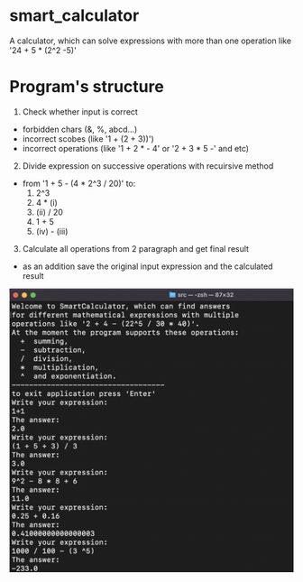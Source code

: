 # smart_calculator
A calculator, which can solve expressions with more than one operation like '24 + 5 * (2^2 -5)'


# Program's structure
1) Check whether input is correct
  - forbidden chars (&, %, abcd...)
  - incorrect scobes (like '1 + (2 + 3))')
  - incorrect operations (like '1 + 2 * - 4' or '2 + 3 * 5 -' and etc)
2) Divide expression on successive operations with recuirsive method
  - from '1 + 5 - (4 * 2^3 / 20)' to:
    1) 2^3
    2) 4 * (i)
    3) (ii) / 20
    4) 1 + 5
    5) (iv) - (iii)
3) Calculate all operations from 2 paragraph and get final result
  - as an addition save the original input expression and the calculated result

![](https://github.com/IlyaLoladze/smart_calculator/blob/main/example/Screenshot%202022-12-15%20at%2016.29.41.png)

